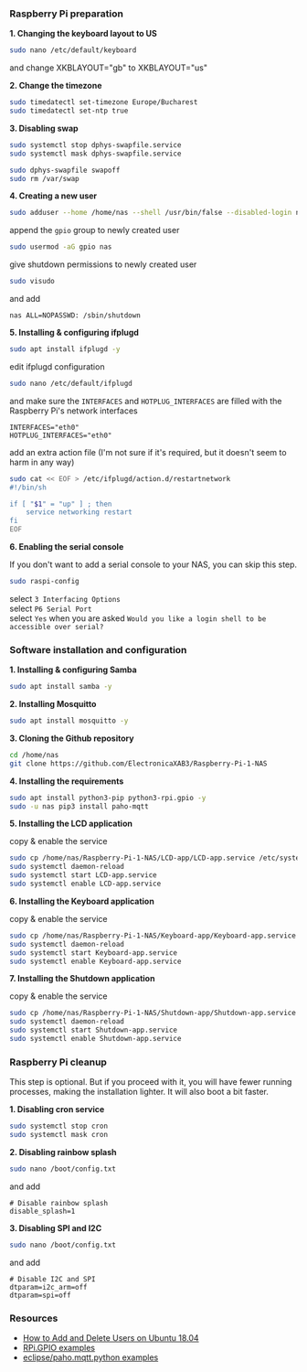 ### Raspberry Pi preparation

**1. Changing the keyboard layout to US**

```bash
sudo nano /etc/default/keyboard
```

and change XKBLAYOUT="gb" to XKBLAYOUT="us"

**2. Change the timezone**

```bash
sudo timedatectl set-timezone Europe/Bucharest
sudo timedatectl set-ntp true
```

**3. Disabling swap**

```bash
sudo systemctl stop dphys-swapfile.service
sudo systemctl mask dphys-swapfile.service
```

```bash
sudo dphys-swapfile swapoff
sudo rm /var/swap
```

**4. Creating a new user**

```bash
sudo adduser --home /home/nas --shell /usr/bin/false --disabled-login nas
```

append the `gpio` group to newly created user

```bash
sudo usermod -aG gpio nas
```

give shutdown permissions to newly created user

```bash
sudo visudo
```

and add

```text
nas ALL=NOPASSWD: /sbin/shutdown
```

**5. Installing & configuring ifplugd**

```bash
sudo apt install ifplugd -y
```

edit ifplugd configuration

```bash
sudo nano /etc/default/ifplugd
```

and make sure the `INTERFACES` and `HOTPLUG_INTERFACES` are filled with the Raspberry Pi's network interfaces

```text
INTERFACES="eth0"
HOTPLUG_INTERFACES="eth0"
```

add an extra action file (I'm not sure if it's required, but it doesn't seem to harm in any way)

```bash
sudo cat << EOF > /etc/ifplugd/action.d/restartnetwork
#!/bin/sh

if [ "$1" = "up" ] ; then
    service networking restart
fi
EOF
```

**6. Enabling the serial console**

If you don't want to add a serial console to your NAS, you can skip this step.

```bash
sudo raspi-config
```

select `3 Interfacing Options`  
select `P6 Serial Port`  
select `Yes` when you are asked `Would you like a login shell to be accessible over serial?`

### Software installation and configuration

**1. Installing & configuring Samba**

```bash
sudo apt install samba -y
```

**2. Installing Mosquitto**

```bash
sudo apt install mosquitto -y
```

**3. Cloning the Github repository**

```bash
cd /home/nas
git clone https://github.com/ElectronicaXAB3/Raspberry-Pi-1-NAS
```

**4. Installing the requirements**

```bash
sudo apt install python3-pip python3-rpi.gpio -y
sudo -u nas pip3 install paho-mqtt
```

**5. Installing the LCD application**

copy & enable the service

```bash
sudo cp /home/nas/Raspberry-Pi-1-NAS/LCD-app/LCD-app.service /etc/systemd/system/LCD-app.service
sudo systemctl daemon-reload
sudo systemctl start LCD-app.service
sudo systemctl enable LCD-app.service
```

**6. Installing the Keyboard application**

copy & enable the service

```bash
sudo cp /home/nas/Raspberry-Pi-1-NAS/Keyboard-app/Keyboard-app.service /etc/systemd/system/Keyboard-app.service
sudo systemctl daemon-reload
sudo systemctl start Keyboard-app.service
sudo systemctl enable Keyboard-app.service
```

**7. Installing the Shutdown application**

copy & enable the service

```bash
sudo cp /home/nas/Raspberry-Pi-1-NAS/Shutdown-app/Shutdown-app.service /etc/systemd/system/Shutdown-app.service
sudo systemctl daemon-reload
sudo systemctl start Shutdown-app.service
sudo systemctl enable Shutdown-app.service
```

### Raspberry Pi cleanup

This step is optional. But if you proceed with it, you will have fewer running processes, making the installation lighter. It will also boot a bit faster.

**1. Disabling cron service**

```bash
sudo systemctl stop cron
sudo systemctl mask cron
```

**2. Disabling rainbow splash**

```bash
sudo nano /boot/config.txt
```

and add

```text
# Disable rainbow splash
disable_splash=1
```

**3. Disabling SPI and I2C**

```bash
sudo nano /boot/config.txt
```

and add

```text
# Disable I2C and SPI
dtparam=i2c_arm=off
dtparam=spi=off
```

### Resources

- [How to Add and Delete Users on Ubuntu 18.04](https://www.digitalocean.com/community/tutorials/how-to-add-and-delete-users-on-ubuntu-18-04)
- [RPi.GPIO examples](https://sourceforge.net/p/raspberry-gpio-python/wiki/Examples/)
- [eclipse/paho.mqtt.python examples](https://github.com/eclipse/paho.mqtt.python/tree/af64c3845663caaebaba0720549eb363067ca07a/examples)
